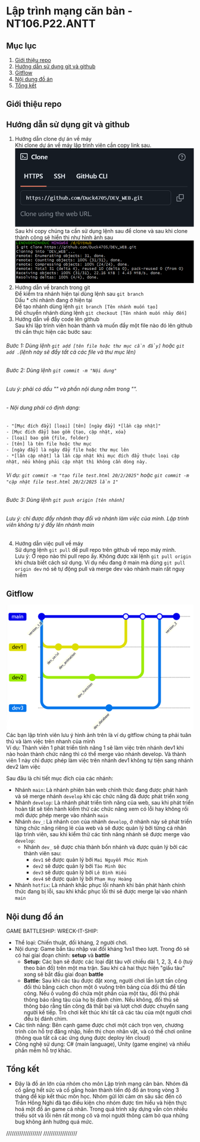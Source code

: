 # Lập trình mạng căn bản - NT106.P22.ANTT

## Mục lục 
1. [Giới thiệu repo](#giới-thiệu-repo)
2. [Hướng dẫn sử dụng git và github](#hướng-dẫn-sử-dụng-git-và-github)
3. [Gitflow](#gitflow)
4. [Nội dung đồ án](#nội-dung-đồ-án)
5. [Tổng kết](#tổng-kết)

## Giới thiệu repo
## Hướng dẫn sử dụng git và github
1) Hướng dẫn clone dự án về máy  
Khi clone dự án về máy lập trình viên cần copy link sau.  
![Anh1](img/img_readme/anh1.png)  
Sau khi copy chúng ta cần sử dụng lệnh sau để clone và sau khi clone thành công sẽ hiển thị như hình ảnh sau  
![Anh2](img/img_readme/anh2.png)  
2) Hướng dẫn về branch trong git  
Để kiểm tra nhánh hiện tại dùng lệnh sau  `git branch`  
Dấu * chỉ nhánh đang ở hiện tại  
Để tạo nhánh dùng lệnh `git branch [Tên nhánh muốn tạo]`  
Để chuyển nhánh dùng lệnh `git checkout [Tên nhánh muốn nhảy đến]`  
3) Hướng dẫn về đẩy code lên github  
Sau khi lập trình viên hoàn thành và muốn đẩy một file nào đó lên github thì cần thực hiện các bước sau:  
###### Bước 1: Dùng lệnh `git add [tên file hoặc thư mục cần đẩy]` hoặc `git add .`(lệnh này sẽ đẩy tất cả các file và thư mục lên)  
###### Bước 2: Dùng lệnh `git commit -m "Nội dung"`  
###### Lưu ý: phải có dấu "" và phần nội dung nằm trong "".
###### - Nội dung phải có định dạng:
    - "[Mục đích đẩy] [loại] [tên] [ngày đẩy] *[lần cập nhật]"
    - [Mục đích đẩy] bao gồm {tạo, cập nhật, xóa}
    - [loại] bao gồm {file, folder}
    - [tên] là tên file hoặc thư mục
    - [ngày đẩy] là ngày đẩy file hoặc thư mục lên
    - *[lần cập nhật] là lần cập nhật khi mục đích đẩy thuộc loại cập nhật, nếu không phải cập nhật thì không cần dòng này.

###### Ví dụ: `git commit -m "tạo file test.html 20/2/2025"` hoặc `git commit -m "cập nhật file test.html 20/2/2025 lần 1"`  
###### Bước 3: Dùng lệnh `git push origin [tên nhánh]`  
###### Lưu ý: chỉ được đẩy nhánh thay đổi và nhánh làm việc của mình. Lập trình viên không tự ý đẩy lên nhánh main  
4) Hướng dẫn việc pull về máy  
Sử dụng lệnh `git pull` dể pull repo trên github về repo máy mình.  
Lưu ý: Ở repo nào thì pull repo ấy. Không được xài lệnh `git pull origin` khi chưa biết cách sử dụng. Ví dụ nếu đang ở main mà dùng `git pull origin dev` nó sẽ tự động pull và merge dev vào nhánh main rất nguy hiểm  


## Gitflow
![Anh3](img/img_readme/anh3.png)
Các bạn lập trình viên lưu ý hình ảnh trên là ví dụ gitflow chúng ta phải tuân thủ và làm việc trên nhanh của mình  
Ví dụ: Thành viên 1 phát triển tính năng 1 sẽ làm việc trên nhánh dev1 khi nào hoàn thành chức năng thì có thể merge vào nhánh develop. Và thành viên 1 này chỉ được phép làm việc trên nhánh dev1 không tự tiện sang nhánh dev2 làm việc  
  
Sau đâu là chi tiết mục đích của các nhánh:  
- Nhánh `main`: Là nhánh phiên bản web chính thức đang được phát hành và sẽ merge nhánh `develop` khi các chức năng đã được phát triển xong
- Nhánh `develop`: Là nhánh phát triển tính năng của web, sau khi phát triển hoàn tất sẽ tiến hành kiểm thử các chức năng xem có lỗi hay không rồi mới được phép merge vào nhánh `main`
- Nhánh `dev_`: Là nhánh con của nhánh `develop`, ở nhánh này sẽ phát triển từng chức năng riêng lẻ của web và sẽ được quản lý bởi từng cá nhân lập trình viên, sau khi kiểm thử các tính năng nhánh sẽ được merge vào `develop`:
  - Nhánh `dev_` sẽ được chia thành bốn nhánh và được quản lý bởi các thành viên sau:
    - `dev1` sẽ được quản lý bởi `Mai Nguyễn Phúc Minh`
    - `dev2` sẽ được quản lý bởi `Tào Minh Đức`
    - `dev3` sẽ được quản lý bởi `Lê Đình Hiếu`
    - `dev4` sẽ được quản lý bởi `Phạm Huy Hoàng`
- Nhánh `hotfix`: Là nhánh khắc phục lỗi nhanh khi bản phát hành chính thức đang bị lỗi, sau khi khắc phục lỗi thì sẽ được merge lại vào nhánh `main`
    
## Nội dung đồ án
GAME BATTLESHIP: WRECK-IT-SHIP:
  - Thể loại: Chiến thuật, đối kháng, 2 người chơi.
  - Nội dung: Game bắn tàu nhập vai đối kháng 1vs1 theo lượt. Trong đó sẽ có hai giai đoạn chính: **setup** và **battle**
    - **Setup:** Các bạn sẽ được các loại đặt tàu với chiều dài 1, 2, 3, 4 ô (tuỳ theo bản đồ) trên một ma trận. Sau khi cả hai thực hiện "giấu tàu" xong sẽ bắt đầu giai đoạn **battle**
    - **Battle:** Sau khi các tàu được đặt xong, người chơi lần lượt tấn công đối thủ bằng cách chọn một ô vuông trên bảng của đối thủ để tấn công. Nếu ô vuông đó chứa một phần của một tàu, đối thủ phải thông báo rằng tàu của họ bị đánh chìm. Nếu không, đối thủ sẽ thông báo rằng tấn công đã thất bại và lượt chơi được chuyển sang người kế tiếp. Trò chơi kết thúc khi tất cả các tàu của một người chơi đều bị đánh chìm.
  - Các tính năng: Bên cạnh game được chơi một cách trọn vẹn, chương trình còn hỗ trợ đăng nhập, hiển thị chọn nhân vật, và có thể chơi online (thông qua tất cả các ứng dụng được deploy lên cloud)
  - Công nghệ sử dụng: C# (main language), Unity (game engine) và nhiều phần mềm hỗ trợ khác.

## Tổng kết
 - Đây là đồ án lớn của nhóm cho môn Lập trình mạng căn bản. Nhóm đã cố gắng hết sức và cố gắng hoàn thành tiến độ đồ án trong vòng 3 tháng để kịp kết thúc môn học. Nhóm gửi lời cảm ơn sâu sắc đến cô Trần Hồng Nghi đã tạo điều kiện cho nhóm được tìm hiểu và hiện thực hoá một đồ án game cá nhân. Trong quá trình xây dựng vẫn còn nhiều thiếu sót và lỗi nên rất mong cô và mọi người thông cảm bỏ qua những bug không ảnh hưởng quá mức.

///////////////////
//////////////////